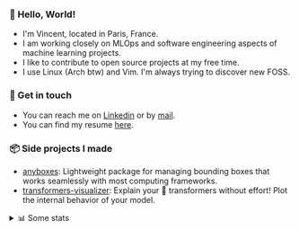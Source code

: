 ### 👋 Hello, World!

- I'm Vincent, located in Paris, France.
- I am working closely on MLOps and software engineering aspects of machine learning projects.
- I like to contribute to open source projects at my free time.
- I use Linux (Arch btw) and Vim. I'm always trying to discover new FOSS.

### 🔗 Get in touch

- You can reach me on [Linkedin](https://www.linkedin.com/in/vincent-duchauffour-3a9641155/) or by [mail](mailto:vincent.duchauffour@proton.me).
- You can find my resume [here](https://raw.githubusercontent.com/VDuchauffour/resume/main/resume.pdf).

### 📦 Side projects I made

- [anyboxes](https://github.com/VDuchauffour/anyboxes): Lightweight package for managing bounding boxes that works seamlessly with most computing frameworks.
- [transformers-visualizer](https://github.com/VDuchauffour/transformers-visualizer): Explain your 🤗 transformers without effort! Plot the internal behavior of your model. 

<details><summary>📊 Some stats</summary>  
  
<p align="center">
  <img alt="VDuchauffour's github stats" src="https://github-readme-stats.vercel.app/api?username=VDuchauffour&include_all_commits=true&show_icons=true&theme=react"/>
  <br />
  <img alt="VDuchauffour's streak stats" src="https://streak-stats.demolab.com?user=VDuchauffour&theme=react"/>
  <br />
  <img alt="VDuchauffour's language stats" src="https://github-readme-stats.vercel.app/api/top-langs/?username=VDuchauffour&count_private=true&include_all_commits=true&show_icons=true&layout=compact&theme=react"/>
  <!--   <br />
  <img alt="VDuchauffour's Wakatime stats" src="https://github-readme-stats.vercel.app/api/wakatime?username=VDuchauffour&theme=react"/> -->
</p>

#### 🧭 Wakatime stats
<!--START_SECTION:waka-->
![Code Time](http://img.shields.io/badge/Code%20Time-1%2C996%20hrs%2031%20mins-blue)

![Lines of code](https://img.shields.io/badge/From%20Hello%20World%20I%27ve%20Written-4.8%20million%20lines%20of%20code-blue)

**🐱 My GitHub Data** 

> 📦 981.7 kB Used in GitHub's Storage 
 > 
> 🏆 707 Contributions in the Year 2024
 > 
> 🚫 Not Opted to Hire
 > 
> 📜 9 Public Repositories 
 > 
> 🔑 2 Private Repositories 
 > 
**I'm an Early 🐤** 

```text
🌞 Morning                470 commits         ██░░░░░░░░░░░░░░░░░░░░░░░   08.98 % 
🌆 Daytime                2958 commits        ██████████████░░░░░░░░░░░   56.53 % 
🌃 Evening                1411 commits        ███████░░░░░░░░░░░░░░░░░░   26.96 % 
🌙 Night                  394 commits         ██░░░░░░░░░░░░░░░░░░░░░░░   07.53 % 
```
📅 **I'm Most Productive on Monday** 

```text
Monday                   1107 commits        █████░░░░░░░░░░░░░░░░░░░░   21.15 % 
Tuesday                  986 commits         █████░░░░░░░░░░░░░░░░░░░░   18.84 % 
Wednesday                911 commits         ████░░░░░░░░░░░░░░░░░░░░░   17.41 % 
Thursday                 1016 commits        █████░░░░░░░░░░░░░░░░░░░░   19.42 % 
Friday                   815 commits         ████░░░░░░░░░░░░░░░░░░░░░   15.57 % 
Saturday                 103 commits         ░░░░░░░░░░░░░░░░░░░░░░░░░   01.97 % 
Sunday                   295 commits         █░░░░░░░░░░░░░░░░░░░░░░░░   05.64 % 
```


📊 **This Week I Spent My Time On** 

```text
💬 Programming Languages: 
YAML                     2 hrs 41 mins       ████████████░░░░░░░░░░░░░   49.89 % 
Python                   1 hr 42 mins        ████████░░░░░░░░░░░░░░░░░   31.47 % 
Bash                     26 mins             ██░░░░░░░░░░░░░░░░░░░░░░░   08.26 % 
TOML                     22 mins             ██░░░░░░░░░░░░░░░░░░░░░░░   06.78 % 
Other                    8 mins              █░░░░░░░░░░░░░░░░░░░░░░░░   02.50 % 
```


 Last Updated on 08/07/2024 00:42:51 UTC
<!--END_SECTION:waka-->
</details>
